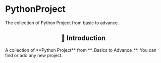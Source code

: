 # PythonProject
The collection of Python Project from basic to advance.

<h2 align=center> 📑 Introduction </h2>
A collection of **Python Project** from **_Basics to Advance_**. You can find or add any new project.
